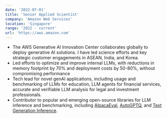 ```yaml
---
date: '2022-07-01'
title: 'Senior Applied Scientist'
company: 'Amazon Web Services'
location: 'Singapore'
range: '2022 - current'
url: 'https://aws.amazon.com'
---
```


- The AWS Generative AI Innovation Center collaborates globally to deploy generative AI solutions. I have led science efforts and key strategic customer engagements in ASEAN, India, and Korea.
- Led efforts to optimize and improve internal LLMs, with reductions in memory footprint by 70% and deployment costs by 50-80%, without compromising performance
- Tech lead for novel genAI applications, including usage and benchmarking of LLMs for education, LLM agents for financial services, accurate and verifiable LLM analysis for legal and investment professionals.
- Contributor to popular and emerging open-source libraries for LLM inference and benchmarking, including [AlpacaEval](https://github.com/tatsu-lab/alpaca_eval), [AutoGPTQ](https://github.com/AutoGPTQ/AutoGPTQ), and [Text Generation Inference](https://github.com/huggingface/text-generation-inference).
